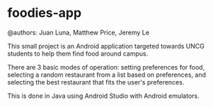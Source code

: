 # foodies-app
@authors: Juan Luna, Matthew Price, Jeremy Le

This small project is an Android application targeted towards UNCG students to help them find food around campus.

There are 3 basic modes of operation: setting preferences for food, selecting a random restaurant from a list based on preferences, and selecting the best restaurant that fits the user's preferences.

This is done in Java using Android Studio with Android emulators.
